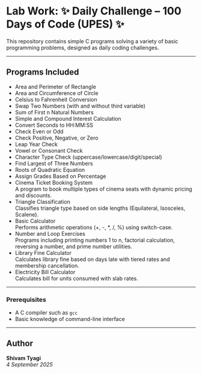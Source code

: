 # Lab Work: ✨ Daily Challenge – 100 Days of Code (UPES) ✨

This repository contains simple C programs solving a variety of basic programming problems, designed as daily coding challenges.

---

## Programs Included

- Area and Perimeter of Rectangle  
- Area and Circumference of Circle  
- Celsius to Fahrenheit Conversion  
- Swap Two Numbers (with and without third variable)  
- Sum of First n Natural Numbers  
- Simple and Compound Interest Calculation  
- Convert Seconds to HH:MM:SS  
- Check Even or Odd  
- Check Positive, Negative, or Zero  
- Leap Year Check  
- Vowel or Consonant Check  
- Character Type Check (uppercase/lowercase/digit/special)  
- Find Largest of Three Numbers  
- Roots of Quadratic Equation  
- Assign Grades Based on Percentage  
- Cinema Ticket Booking System  
  A program to book multiple types of cinema seats with dynamic pricing and discounts.  
- Triangle Classification  
  Classifies triangle type based on side lengths (Equilateral, Isosceles, Scalene).  
- Basic Calculator  
  Performs arithmetic operations (+, -, *, /, %) using switch-case.  
- Number and Loop Exercises  
  Programs including printing numbers 1 to n, factorial calculation, reversing a number, and prime number utilities.  
- Library Fine Calculator  
  Calculates library fine based on days late with tiered rates and membership cancellation.  
- Electricity Bill Calculator  
  Calculates bill for units consumed with slab rates.

---

### Prerequisites

- A C compiler such as `gcc`  
- Basic knowledge of command-line interface

---

## Author

**Shivam Tyagi**  
_4 September 2025_
